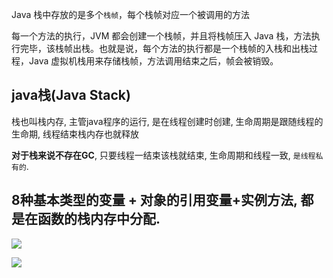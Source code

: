Java 栈中存放的是多个`栈帧`，每个栈帧对应一个被调用的方法

每一个方法的执行，JVM 都会创建一个栈帧，并且将栈帧压入 Java 栈，方法执行完毕，该栈帧出栈。也就是说，每个方法的执行都是一个栈帧的入栈和出栈过程，Java 虚拟机栈用来存储栈帧，方法调用结束之后，帧会被销毁。

## java栈(Java Stack)

栈也叫栈内存, 主管java程序的运行, 是在线程创建时创建, 生命周期是跟随线程的生命期, 线程结束栈内存也就释放

**对于栈来说不存在GC**, 只要线程一结束该栈就结束, 生命周期和线程一致, `是线程私有的`.

## 8种基本类型的变量 + 对象的引用变量+实例方法, 都是在函数的栈内存中分配.



![](https://youpaiyun.zongqilive.cn/image/20200319164720.png)

![](https://youpaiyun.zongqilive.cn/image/20200319174332.png)

































































































